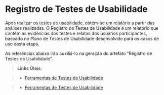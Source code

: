 # Registro de Testes de Usabilidade

Após realizar os testes de usabilidade, obtém-se um relatório a partir das análises realizadas. O Registro de Testes de Usabilidade é um relatório que contém as evidências dos testes e relatos dos usuários participantes, baseado no Plano de Testes de Usabilidade desenvolvido para os casos de uso desta etapa.

As referências abaixo irão auxiliá-lo na geração do artefato “Registro de Testes de Usabilidade”.

> **Links Úteis**:

> - [Ferramentas de Testes de Usabilidade](https://www.usability.gov/how-to-and-tools/resources/templates.html)

> - [Ferramentas de Testes de Usabilidade](https://www.usability.gov/how-to-and-tools/resources/templates.html)
